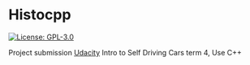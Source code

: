# Histocpp

[![License: GPL-3.0](https://img.shields.io/badge/license-GPL-yellow.svg)](https://opensource.org/licenses/gpl-license)

Project submission [Udacity](https://www.udacity.com/course/intro-to-self-driving-cars--nd113) Intro to Self Driving Cars term 4,
Use C++


